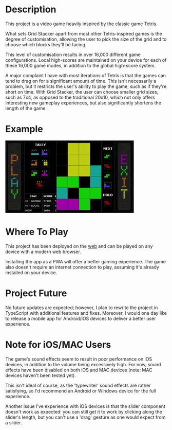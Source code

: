 # Description
This project is a video game heavily inspired by the classic game Tetris.

What sets Grid Stacker apart from most other Tetris-inspired games is the degree of customisation, allowing the user to pick the size of the grid and to choose which blocks they'll be facing. 

This level of customisation results in over 16,000 different game configurations. Local high-scores are maintained on your device for each of these 16,000 game modes, in addition to the global high-score system.

A major complaint I have with most iterations of Tetris is that the games can tend to drag on for a significant amount of time. This isn't necessarily a problem, but it restricts the user's ability to play the game, such as if they're short on time. With Grid Stacker, the user can choose smaller grid sizes, such as 7x4, as opposed to the traditional 20x10, which not only offers interesting new gameplay experiences, but also significantly shortens the length of the game.

# Example 

![Example GIF](readme_resources/example.gif)

# Where To Play
This project has been deployed on the [web](https://www.grid-stacker.com/) and can be played on any device with a modern web browser. 

Installing the app as a PWA will offer a better gaming experience. The game also doesn't require an internet connection to play, assuming it's already installed on your device.

# Project Future
No future updates are expected; however, I plan to rewrite the project in TypeScript with additional features and fixes. Moreover, I would one day like to release a mobile app for Android/iOS devices to deliver a better user experience.

# Note for iOS/MAC Users
The game's sound effects seem to result in poor performance on iOS devices, in addition to the volume being excessively high. For now, sound effects have been disabled on both iOS and MAC devices (note: MAC devices haven't been tested yet).

This isn't ideal of course, as the 'typewriter' sound effects are rather satisfying, so I'd recommend an Android or Windows device for the full experience.

Another issue I've experience with iOS devices is that the slider component doesn't work as expected: you can still get it to work by clicking along the slider's length, but you can't use a 'drag' gesture as one would expect from a slider.